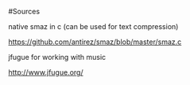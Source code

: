 #Sources

native smaz in c (can be used for text compression)

https://github.com/antirez/smaz/blob/master/smaz.c

jfugue for working with music

http://www.jfugue.org/

